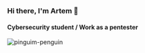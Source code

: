 ### Hi there, I'm Artem 🐸
#### Cybersecurity student / Work as a pentester

<!--
**WadKos/WadKos** is a ✨ _special_ ✨ repository because its `README.md` (this file) appears on your GitHub profile.

Here are some ideas to get you started:

- 🔭 I’m currently working on ...
- 🌱 I’m currently learning ...
- 👯 I’m looking to collaborate on ...
- 🤔 I’m looking for help with ...
- 💬 Ask me about ...
- 📫 How to reach me: ...
- 😄 Pronouns: ...
- ⚡ Fun fact: ...
-->
![pinguim-penguin](https://github.com/WadKos/WadKos/assets/39043581/d9389e4d-6ae5-4ec4-a768-0226e49b8a19)
